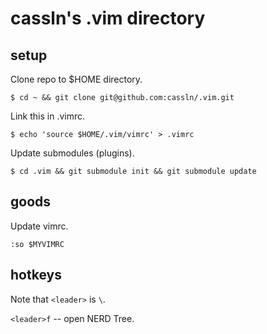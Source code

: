 # cassln's .vim directory

## setup

Clone repo to $HOME directory.

	$ cd ~ && git clone git@github.com:cassln/.vim.git
Link this in .vimrc.
	
	$ echo 'source $HOME/.vim/vimrc' > .vimrc
Update submodules (plugins).
	
	$ cd .vim && git submodule init && git submodule update

## goods

Update vimrc.

	:so $MYVIMRC
	
## hotkeys
Note that `<leader>` is `\`.

`<leader>f` -- open NERD Tree.


